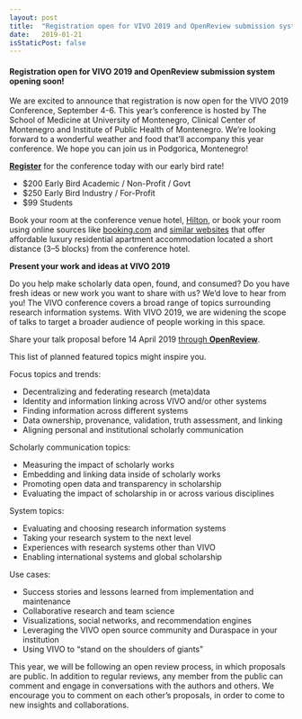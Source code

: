 ```yaml
---
layout: post
title:  "Registration open for VIVO 2019 and OpenReview submission system opening soon!"
date:   2019-01-21
isStaticPost: false
---
```


#### Registration open for VIVO 2019 and OpenReview submission system opening soon!


We are excited to announce that registration is now open for the VIVO 2019 Conference, September 4-6.  This year’s conference is hosted by The School of Medicine at University of Montenegro, Clinical Center of Montenegro and Institute of Public Health of Montenegro. We’re looking forward to a wonderful weather and food that’ll accompany this year conference. We hope you can join us in Podgorica, Montenegro!


[**Register**](https://www.eventbrite.com/e/vivo-2019-conference-tickets-50867496050) for the conference today with our early bird rate!

* $200 Early Bird Academic / Non-Profit / Govt
* $250 Early Bird Industry / For-Profit
* $99 Students
 
Book your room at the conference venue hotel, [Hilton](http://www3.hilton.com/en/hotels/montenegro/hilton-podgorica-crna-gora-TGDPMHI/index.html?WT.mc_id=zELWAAA0EU1WW2PSH3Nano4DGBrandx&WT.srch=1&utm_source=AdWords&utm_medium=ppc&utm_campaign=paidsearch&campaignid=638566708&adgroupid=27834264531&targetid=kwd-24824365235), or book your room using online sources like [booking.com](https://www.booking.com/) and [similar websites](http://www.ustanzadan.me/en/rent-a-stan/) that offer affordable luxury residential apartment accommodation located a short distance (3–5 blocks) from the conference hotel.

**Present your work and ideas at VIVO 2019**

Do you help make scholarly data open, found, and consumed? Do you have fresh ideas or new work you want to share with us? We’d love to hear from you! The VIVO conference covers a broad range of topics surrounding research information systems. With VIVO 2019, we are widening the scope of talks to target a broader audience of people working in this space.

Share your talk proposal before 14 April 2019 [through **OpenReview**](http://vivoconference.org/talk-proposals/).

This list of planned featured topics might inspire you.

Focus topics and trends:

* Decentralizing and federating research (meta)data
* Identity and information linking across VIVO and/or other systems
* Finding information across different systems
* Data ownership, provenance, validation, truth assessment, and linking
* Aligning personal and institutional scholarly communication

Scholarly communication topics:

* Measuring the impact of scholarly works
* Embedding and linking data inside of scholarly works
* Promoting open data and transparency in scholarship
* Evaluating the impact of scholarship in or across various disciplines

System topics:

* Evaluating and choosing research information systems
* Taking your research system to the next level
* Experiences with research systems other than VIVO
* Enabling international systems and global scholarship

Use cases:

* Success stories and lessons learned from implementation and maintenance
* Collaborative research and team science
* Visualizations, social networks, and recommendation engines
* Leveraging the VIVO open source community and Duraspace in your institution
* Using VIVO to “stand  on the shoulders of giants”

This year, we will be following an open review process, in which proposals are public. 
In addition to regular reviews, any member from the public can comment and engage in conversations with the authors and others. 
We encourage you to comment on each other’s proposals, in order to come to new insights and collaborations.


